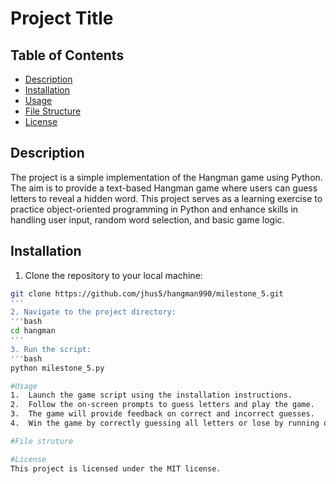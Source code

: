 # Project Title

## Table of Contents
- [Description](#description)
- [Installation](#installation)
- [Usage](#usage)
- [File Structure](#file-structure)
- [License](#license)

## Description

The project is a simple implementation of the Hangman game using Python. The aim is to provide a text-based Hangman game where users can guess letters to reveal a hidden word. This project serves as a learning exercise to practice object-oriented programming in Python and enhance skills in handling user input, random word selection, and basic game logic.

## Installation
1. Clone the repository to your local machine:
```bash
git clone https://github.com/jhus5/hangman990/milestone_5.git
'''
2. Navigate to the project directory:
'''bash
cd hangman
'''
3. Run the script:
'''bash
python milestone_5.py

#Usage
1.  Launch the game script using the installation instructions.
2.  Follow the on-screen prompts to guess letters and play the game.
3.  The game will provide feedback on correct and incorrect guesses.
4.  Win the game by correctly guessing all letters or lose by running out of lives.

#File struture

#License
This project is licensed under the MIT license. 

